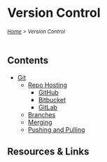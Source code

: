 # Version Control

<em>
<sub><a href='../README.md'>Home</a> > Version Control</sub>
</em>
<br />
<br />

## Contents

* [Git](git/git.md)
  * [Repo Hosting](git/git.repo-hosting/git.repo-hosting.md)
    * [GitHub](git/git.repo-hosting/git.github.md)
    * [Bitbucket](git/git.repo-hosting/git.bitbucket.md)
    * [GitLab](git/git.repo-hosting/git.gitlab.md)
  * [Branches](git/git.branch.md)
  * [Merging](git/git.merge.md)
  * [Pushing and Pulling](git/git.push-pull.md)

## Resources & Links
